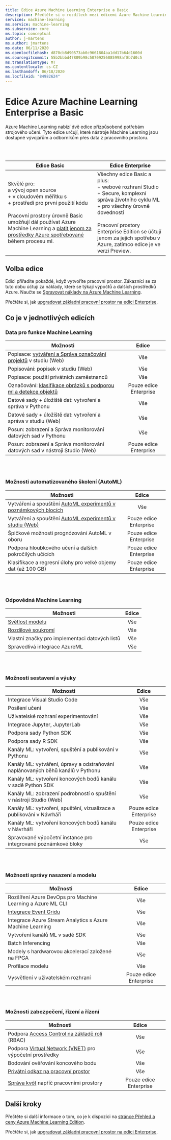 ```yaml
---
title: Edice Azure Machine Learning Enterprise a Basic
description: Přečtěte si o rozdílech mezi edicemi Azure Machine Learning.
services: machine-learning
ms.service: machine-learning
ms.subservice: core
ms.topic: conceptual
author: j-martens
ms.author: jmartens
ms.date: 06/11/2020
ms.openlocfilehash: d870cb8d90573ab0c9661804aa1dd17b64d1600d
ms.sourcegitcommit: 55b2bbbd47809b98c50709256885998af8b7d0c5
ms.translationtype: MT
ms.contentlocale: cs-CZ
ms.lasthandoff: 06/18/2020
ms.locfileid: "84982624"
---
```

# <a name="enterprise-and-basic-editions-of-azure-machine-learning"></a>Edice Azure Machine Learning Enterprise a Basic 

Azure Machine Learning nabízí dvě edice přizpůsobené potřebám strojového učení. Tyto edice určují, které nástroje Machine Learning jsou dostupné vývojářům a odborníkům přes data z pracovního prostoru.

<br/>
<br/>

| Edice Basic | Edice Enterprise                 |
|------------------------------------------------------------------------------------|-----------|
|Skvělé pro: <br/>a vývoj open source <br/>+ v cloudovém měřítku s<br/>+ prostředí pro první použití kódu <br/><br/>Pracovní prostory úrovně Basic umožňují dál používat Azure Machine Learning a [platit jenom za prostředky Azure spotřebované](concept-plan-manage-cost.md) během procesu ml. |Všechny edice Basic a plus:<br/>+ webové rozhraní Studio <br/>+ Secure, komplexní správa životního cyklu ML <br/>+ pro všechny úrovně dovedností<br/><br/>Pracovní prostory Enterprise Edition se účtují jenom za jejich spotřebu v Azure, zatímco edice je ve verzi Preview. |

## <a name="choose-an-edition"></a>Volba edice

Edici přiřadíte pokaždé, když vytvoříte pracovní prostor. Zákazníci se za tuto dobu účtují za náklady, které se týkají výpočtů a dalších prostředků Azure. Naučte se [Spravovat náklady na Azure Machine Learning](concept-plan-manage-cost.md).

Přečtěte si, jak [upgradovat základní pracovní prostor na edici Enterprise](how-to-manage-workspace.md#upgrade). 

## <a name="whats-in-each-edition"></a>Co je v jednotlivých edicích

### <a name="data-for-machine-learning-capabilities"></a>Data pro funkce Machine Learning  

| Možnosti                     | Edice                 |
|------------------------------------------------------------------------------------|:-----------:|
| Popisace: [vytváření a Správa označování projektů](tutorial-labeling.md) v studiu (Web)                                                | Vše                     |
| Popisování: popisek v studiu (Web)                                    | Vše                     |
| Popisace: použití privátních zaměstnanců                               | Vše                     |
| Označování: [klasifikace obrázků s podporou ml a detekce objektů](how-to-label-images.md)                  | Pouze edice Enterprise |
| Datové sady + úložiště dat: vytvoření a správa v Pythonu                       | Vše                     |
| Datové sady + úložiště dat: vytvoření a správa v studiu (Web)                         | Vše                     |
| Posun: zobrazení a Správa monitorování datových sad v Pythonu                           | Vše                     |
| Posun: zobrazení a Správa monitorování datových sad v nástroji Studio (Web)                            | Pouze edice Enterprise |


<br/>
<br/>

### <a name="automated-training-capabilities-automl"></a>Možnosti automatizovaného školení (AutoML)

| Možnosti    | Edice                 |
|------------------------------------------------------------------------------------|:-----------:|
| Vytváření a spouštění [AutoML experimentů v poznámkových blocích](how-to-configure-auto-train.md)               | Vše                     |
| Vytváření a spouštění [AutoML experimentů v studiu (Web)](how-to-use-automated-ml-for-ml-models.md)   | Pouze edice Enterprise |
| Špičkové možnosti prognózování AutoML v oboru             | Pouze edice Enterprise |
| Podpora hloubkového učení a dalších pokročilých učících | Pouze edice Enterprise |
| Klasifikace a regresní úlohy pro velké objemy dat (až 100 GB)                     | Pouze edice Enterprise |


<br/>
<br/>

### <a name="responsible-machine-learning"></a>Odpovědná Machine Learning

| Možnosti    | Edice                 |
|------------------------------------------------------------------------------------|:-----------:|
| [Světlost modelu](how-to-machine-learning-interpretability-automl.md)                                              | Vše                     |
| [Rozdílové soukromí](how-to-differential-privacy.md)                          | Vše                     |
| Vlastní značky pro implementaci datových listů    | Vše                     |
| Spravedlivá integrace AzureML                                      | Vše                     |

<br/>
<br/>


### <a name="build-and-train-capabilities"></a>Možnosti sestavení a výuky

| Možnosti    | Edice                 |
|------------------------------------------------------------------------------------|:-----------:|
| Integrace Visual Studio Code                                                     | Vše                     |
| Posílení učení                                                             | Vše                     |
| Uživatelské rozhraní experimentování                                                                 | Vše                     |
| Integrace Jupyter, JupyterLab                                                    | Vše                     |
| Podpora sady Python SDK                                                                 | Vše                     |
| Podpora sady R SDK                                                                      | Vše                     |
| Kanály ML: vytvoření, spuštění a publikování v Pythonu                           | Vše                     |
| Kanály ML: vytváření, úpravy a odstraňování naplánovaných běhů kanálů v Pythonu| Vše                     |
| Kanály ML: vytvoření koncových bodů kanálu v sadě Python SDK                                   | Vše                     |
| Kanály ML: zobrazení podrobností o spuštění v nástroji Studio (Web)                                              | Vše                     |
| Kanály ML: vytvoření, spuštění, vizualizace a publikování v Návrháři                  | Pouze edice Enterprise |
| Kanály ML: vytvoření koncových bodů kanálu v Návrháři | Pouze edice Enterprise |
| Spravované výpočetní instance pro integrované poznámkové bloky                                 | Vše                     |


<br/>
<br/>

### <a name="deployment-and-model-management-capabilities"></a>Možnosti správy nasazení a modelu

| Možnosti                            | Edice                 |
|------------------------------------------------------------------------------------|:-----------:|
| Rozšíření Azure DevOps pro Machine Learning a Azure ML CLI                 | Vše                     |
| [Integrace Event Gridu](how-to-use-event-grid.md)                                                             | Vše                     |
| Integrace Azure Stream Analytics s Azure Machine Learning                       | Vše                     |
| Vytvoření kanálů ML v sadě SDK                                                         | Vše                     |
| Batch Inferencing                                                                  | Vše                     |
| Modely s hardwarovou akcelerací založené na FPGA                                             | Vše                     |
| Profilace modelu                                                                    | Vše                     |
| Vysvětlení v uživatelském rozhraní                                                               | Pouze edice Enterprise |

<br/>
<br/>

### <a name="security-governance-and-control-capabilities"></a>Možnosti zabezpečení, řízení a řízení

| Možnosti     | Edice                 |
|------------------------------------------------------------------------------------|:-----------:|
| Podpora [Access Control na základě rolí](how-to-assign-roles.md) (RBAC)                                           | Vše                     |
| Podpora [Virtual Network (VNET)](how-to-enable-virtual-network.md) pro výpočetní prostředky                                         | Vše                     |
| Bodování ověřování koncového bodu                                                    | Vše                     |
| [Privátní odkaz na pracovní prostor](how-to-configure-private-link.md)                                                            | Vše                     |
| [Správa kvót](how-to-manage-quotas.md) napříč pracovními prostory                                                 | Pouze edice Enterprise |

## <a name="next-steps"></a>Další kroky

Přečtěte si další informace o tom, co je k dispozici na [stránce Přehled a ceny Azure Machine Learning Edition](https://azure.microsoft.com/pricing/details/machine-learning/). 

Přečtěte si, jak [upgradovat základní pracovní prostor na edici Enterprise](how-to-manage-workspace.md#upgrade). 

